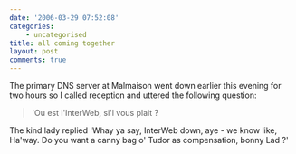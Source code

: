 ```yaml
---
date: '2006-03-29 07:52:08'
categories:
    - uncategorised
title: all coming together
layout: post
comments: true
---
```

The primary DNS server at Malmaison went down earlier this evening for
two hours so I called reception and uttered the following question:

> 'Ou est l'InterWeb, si'l vous plait ?

The kind lady replied 'Whay ya say, InterWeb down, aye - we know like,
Ha'way. Do you want a canny bag o' Tudor as compensation, bonny Lad ?'
